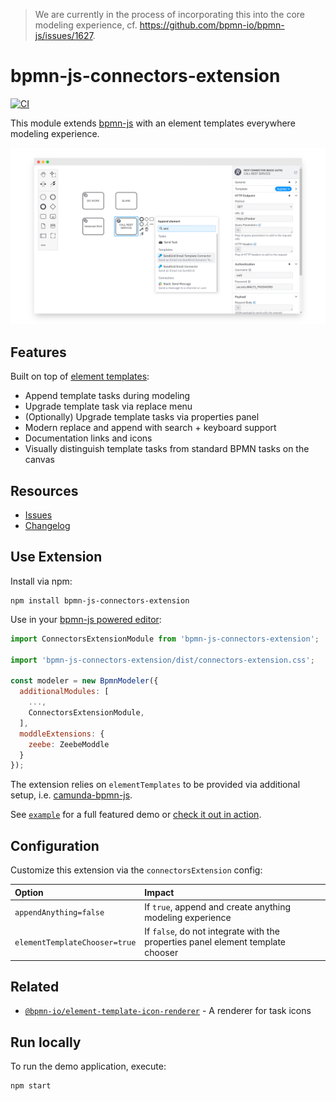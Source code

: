 > We are currently in the process of incorporating this into the core modeling experience, cf. https://github.com/bpmn-io/bpmn-js/issues/1627.

# bpmn-js-connectors-extension

[![CI](https://github.com/bpmn-io/bpmn-js-connectors-extension/actions/workflows/CI.yml/badge.svg)](https://github.com/bpmn-io/bpmn-js-connectors-extension/actions/workflows/CI.yml)

This module extends [bpmn-js](https://github.com/bpmn-io/bpmn-js) with an element templates everywhere modeling experience. 

[![screenshot](./resources/screenshot.png)](https://potential-winner-9f6a854d.pages.github.io/)


## Features

Built on top of [element templates](https://docs.camunda.io/docs/components/modeler/camunda-modeler/element-templates/camunda-modeler-element-templates/):

* Append template tasks during modeling
* Upgrade template task via replace menu
* (Optionally) Upgrade template tasks via properties panel
* Modern replace and append with search + keyboard support
* Documentation links and icons
* Visually distinguish template tasks from standard BPMN tasks on the canvas

## Resources

* [Issues](https://github.com/bpmn-io/bpmn-js-connectors-extension/issues)
* [Changelog](./CHANGELOG.md)


## Use Extension

Install via npm:

```
npm install bpmn-js-connectors-extension
```

Use in your [bpmn-js powered editor](https://github.com/bpmn-io/bpmn-js):

```javascript
import ConnectorsExtensionModule from 'bpmn-js-connectors-extension';

import 'bpmn-js-connectors-extension/dist/connectors-extension.css';

const modeler = new BpmnModeler({
  additionalModules: [
    ...,
    ConnectorsExtensionModule,
  ],
  moddleExtensions: {
    zeebe: ZeebeModdle
  }
});
```

The extension relies on `elementTemplates` to be provided via additional setup, i.e. [camunda-bpmn-js](https://github.com/camunda/camunda-bpmn-js).

See [`example`](./example) for a full featured demo or [check it out in action](https://bpmn-io.github.io/bpmn-js-connectors-extension/).


## Configuration

Customize this extension via the `connectorsExtension` config: 

| Option | Impact |
| :--- | :--- |
| `appendAnything=false` | If `true`, append and create anything modeling experience |
| `elementTemplateChooser=true` | If `false`, do not integrate with the properties panel element template chooser |


## Related

* [`@bpmn-io/element-template-icon-renderer`](https://github.com/bpmn-io/element-template-icon-renderer) - A renderer for task icons


## Run locally

To run the demo application, execute:

```
npm start
```
